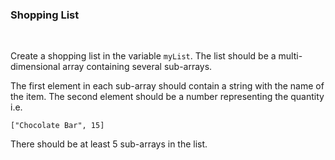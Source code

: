 ### **Shopping List**

<br>

Create a shopping list in the variable `myList`. The list should be a multi-dimensional array containing several sub-arrays.

The first element in each sub-array should contain a string with the name of the item. The second element should be a number representing the quantity i.e.

```
["Chocolate Bar", 15]
```

There should be at least 5 sub-arrays in the list.
